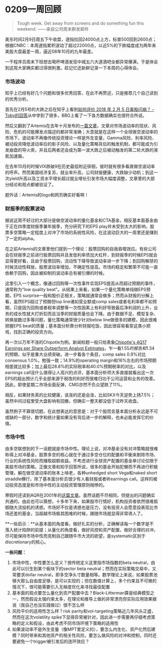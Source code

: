 # 0209一周回顾

> Tough week. Get away from screens and do something fun this weekend.  ——来自公司周末群发邮件

美东时间2月9日周五下午收盘，道指拉回24000点上方，标普500回到2600点；根据CNBC：本周道指累积波动了超过22000点，以近5%的下跌幅度成为两年来美股大盘最差一周，逼近08年10月的九年最差。

一干程序员周末下班想去喝杯啤酒发现中城五六大道酒吧全都异常爆满，于是体会到这周大家确实都过得很刺激。趁记忆还新鲜记录一下本周的心得体会。

### 市场波动

知乎上已经有好几个问题和很多优秀回答，在此不再赘述，只是推荐几个自己读到的优秀分析。

首先在2月5号的大跌之后在知乎上看到[如何评价 2018 年 2 月 5 日美股闪崩？ - Toby的回答][toby]从中学到了很多，BBG上看了一下各方数据确实也很符合所说。

然后又翻到了Artemis在去年十月发布的[一篇文章][artemis]，文章对市场波动率的现状、风险、危机的可能爆发点描述的都非常准确；大意就是在这样一个全球做空波动率的市场下，波动率不再像传统投资理论一样是外生变量，Gamma风险、利率风险、被动投资降低波动率后的影子风险、以及量化策略背后的触发机制，都可能成为引发崩盘的导火索，并且后两者还会成为第一波大跌之后被动触发的第二轮大跌的液氮加速器。

在去年10月的时候VIX跌破9在历史最低附近徘徊，彼时就有很多看衰做空波动率的呼声。然而美国经济复苏，就业率升高，公司财报健康，大跌缺少动机；到这一次yield升高以及工资水平增长超过就业增长引发市场大幅度调整，文章里的大部分结论和观点都被验证了。

题外话：Artemis的logo和网页确实好看啊！

### 财报季的股票波动

据说这周不好过的大部分是做空波动率的量化基金和CTA基金，相反基本面基金由于正在四季度财报季兼年报季，充分研究下的EPS play并未受到太大的影响，股票多空策略一定程度上对冲了市场的系统性风险，在这波动巨大的一周里还是赚到了一定的alpha。

在之前Artemis的文章里他们提到一个理论：股票回购的自我吞噬效应。有些公司会在财报季之前进行股票回购并且发低利率债加大杠杆，到财报季的时候EPS就会显得更好看，且由于股票回购，流动性下降导致波动率进一步下降；到回购解禁的时候流动性释放，股票波动率增加，不确定性提高。市场的稳定和繁荣不可能一直依赖于回购，因此被抑制的波动率总有被引爆的时候。

这里引入一个概念，像通过回购等一次性事件实现EPS提高从而超过预期的事件，通常称为“low quality beat"。从结果上来看，如果一个量化策略单纯做EPS预期，EPS surprise一般和股价正相关，策略就通常会做多；然而从财报的分解上看，虽然EPS超过了预期但top line诸如营业额或comp sales或者毛利率都不如预期，只是因为回购或者税率调整等一次性因素上有利好导致最后净利润的上升，业务的成长性就大打折扣而且当季的财报质量也会下降。由于数据不足、模型复杂、转换层数过多等问题，量化策略通常很少针对below line做很多的建模，因此很难把握EPS beat的质量；基本面分析靠分析财报吃饭，因此很容易看穿这类小把戏，找到正确的投资方向。

再一次以万年不涨的Chipotle为例。新闻标题一般只给表象[Chipotle's 4Q17 Earnings per Share Outperform Analyst Estimates][cmg]，乍一看$1.55的报告和$1.34的预期，似乎是重大业绩突破。进一步看各个条目，comp sales 0.9%对比consensus 1.0%，勉强一致；14.9%的operating margin和16%左右的市场预期相差就比较多；加上最后28.8%的实际税率和40.0%预期税率的对比，以及earnings call没什么值得让人高兴的点评，基本面分析师大多直接就看出这一次EPS的超出预计几乎全部来源于税改的利好而很难归功于公司运营和业务的改善。因此，即使星期二市场全面反弹，CMG亦然不负众望跌了11%。

相反，如果财务真的比较健康，该涨的还是会涨，比如SKX今天逆势上扬7.5%；虽然中间过程里受大盘影响有回撤，但确实一整天都没低于过昨天收盘。

虽然例子不算很切题，在此想表达的意思是：对于个股而言基本面分析永远是不可或缺的一部分，数字和统计量如果没有背后进一步的解释，也未必能发挥它的价值。

### 市场中性

由多空联想到的下一话题就是市场中性。理论上说，对冲基金没有对冲策略就很难称得上对冲基金，股票多空的核心就在于通过多空仓位的配置和平衡来剔除市场、行业的系统性风险而赚取超额收益。不考虑进行全球资产配置的基金单讨论仅限于美股市场的策略，正像文章和知乎回答所说，很多的基金开始犯懒而不再进行积极管理，躺在做空波动率的账本上啃老，各种unhedged short Vega和naked short straddle横行，除了基本面分析员很少有人看财报或者听earnings call。这样的被动投资态度是和市场中性的主动投资管理原则相悖的。

寒假时还读到AQR在2001年的[这篇文章][aqr]。虽然话题不尽相同，但提出的问题确实共通的。由此也可以猜想，十多年下来，如果股市行情好，机构投资者依然很难抵御随大流投机的诱惑。市场好不仅是诱惑也是压力，没有投资人会愿意投表现比市场还差的基金，当超越市场极其困难的时候，跟随市场就显得非常诱人了。

**一些启示：**从基本面的角度看，做好扎实的分析，正确解读每一个数字是不落入统计陷阱的前提；从量化的角度看，做好风控和资产配置，做好合理的对冲，尽可能保持市场中性而克制自己跟随牛市大流的欲望，是systematic区别于discretionary的核心。

**一些问题：**

1. 市场中性，中性要怎么定义？按传统定义这里指市场指数的beta neutral，由此可以衍生到某个板块下的sector beta neutral；然而在实际策略交易中，又常要求dollar neutral，即多空净头寸数量相等。数学理论上来说，如果股票池够大那么自由度足够，是可以实现的；但在数值计算上，多个约束且不可微的情况下，很可能需要引入无梯度优化来寻找最佳配置
2. 基本面的观点要怎么量化到资产配置中去？Black-Litterman算是经典模型之一，然而假设太强约束太多，在理论和推导上做的非常漂亮但实际应用效果据说（我自己也没实践做过）很不怎么样
3. 风险平价的适用性怎么样？risk parity和vol-targeting策略近几年风头正盛，然而在这次volatility spike下显得异常被针对，因此进一步需要再仔细考虑策略的定义和假设，由此考虑不同市场环境下策略的适用性
4. 如果波动率不是外生变量（像MPT里定义的），要怎么内生化、资产化然后建模？同时带来和其他资产的相关性风险，要怎么做风险的对冲和控制，同时还要避免一个trigger被引发后的连环效应？

[artemis]: references/artemis.pdf
[toby]: https://www.zhihu.com/question/266741454/answer/313393134
[cmg]: https://marketrealist.com/2018/02/chipotles-4q17-earnings-per-share-outperform-analyst-estimates?utm_source=yahoo&amp;amp;utm_medium=feed&amp;amp;yptr=yahoo
[aqr]: https://www.aqr.com/library/journal-articles/do-hedge-funds-hedge